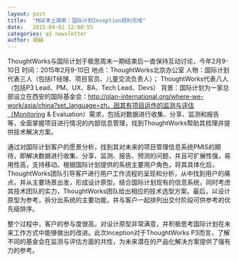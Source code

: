 ```yaml
---
layout: post
title:  "M&E本土探索：国际计划Inception顺利完成"
date:   2015-04-02 12:00:55
categories: q1 newsletter
author: 胡越
---
```

ThoughtWorks与国际计划于极思周末一期结束后一直保持互动讨论，今年2月9-10日
时间：2015年2月9-10日
地点：ThoughtWorks北京办公室
人物：国际计划代表三人（包括IT经理、项目官员、儿童交流负责人）；
ThoughtWorks代表八人（包括P3 Lead、PM、UX、BA、Tech Lead、Devs）
背景：国际计划为一家总部设立在西安的国际基金会：http://plan-international.org/where-we-work/asia/china?set_language=zh。因其有项目运作的监测与评估（Monitoring & Evaluation）需求，包括对数据进行收集、分享、监测和报告等，全面掌握项目进行情况的内部信息管理，找到ThoughtWorks帮助其梳理并提供技术解决方案。

通过对国际计划客户的愿景分析，找到其对未来的项目管理信息系统PMIS的期待，即解决数据进行收集、分享、监测、报告、预测的问题，并且可扩展性强，易用性高，支持移动。根据国际计划提供的系统主要用户角色，将其具体化后，ThoughtWorks团队引导客户进行用户工作流程的呈现和分析，从中找到用户的痛点，并从主要场景出发，形成设计原型。结合国际计划现有的信息系统，同时考虑其技术团队的实力，ThoughtWorks团队给出相应的技术选型方案。最后，以设计原型为参考，拆分出系统的主要功能，并与客户一起排列出交付阶段可供参考的优先级排序。

整个过程中，客户的参与度很高，对设计原型非常满意，并积极思考国际计划在未来工作方式中能够做出的改进。此次Inception对于ThoughtWorks P3而言，了解不同的基金会在监测与评估方面的共性，为未来潜在的产品化解决方案提供了强有力的参考。 
